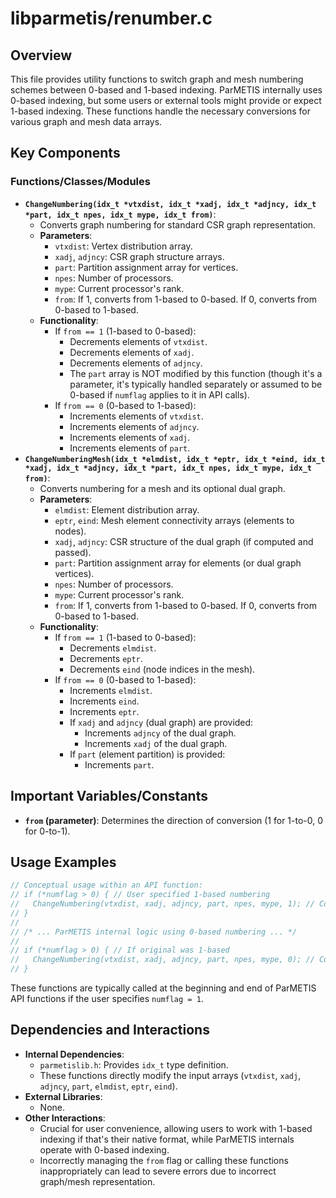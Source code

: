 # libparmetis/renumber.c

## Overview

This file provides utility functions to switch graph and mesh numbering schemes between 0-based and 1-based indexing. ParMETIS internally uses 0-based indexing, but some users or external tools might provide or expect 1-based indexing. These functions handle the necessary conversions for various graph and mesh data arrays.

## Key Components

### Functions/Classes/Modules

*   **`ChangeNumbering(idx_t *vtxdist, idx_t *xadj, idx_t *adjncy, idx_t *part, idx_t npes, idx_t mype, idx_t from)`**:
    *   Converts graph numbering for standard CSR graph representation.
    *   **Parameters**:
        *   `vtxdist`: Vertex distribution array.
        *   `xadj`, `adjncy`: CSR graph structure arrays.
        *   `part`: Partition assignment array for vertices.
        *   `npes`: Number of processors.
        *   `mype`: Current processor's rank.
        *   `from`: If 1, converts from 1-based to 0-based. If 0, converts from 0-based to 1-based.
    *   **Functionality**:
        *   If `from == 1` (1-based to 0-based):
            *   Decrements elements of `vtxdist`.
            *   Decrements elements of `xadj`.
            *   Decrements elements of `adjncy`.
            *   The `part` array is NOT modified by this function (though it's a parameter, it's typically handled separately or assumed to be 0-based if `numflag` applies to it in API calls).
        *   If `from == 0` (0-based to 1-based):
            *   Increments elements of `vtxdist`.
            *   Increments elements of `adjncy`.
            *   Increments elements of `xadj`.
            *   Increments elements of `part`.
*   **`ChangeNumberingMesh(idx_t *elmdist, idx_t *eptr, idx_t *eind, idx_t *xadj, idx_t *adjncy, idx_t *part, idx_t npes, idx_t mype, idx_t from)`**:
    *   Converts numbering for a mesh and its optional dual graph.
    *   **Parameters**:
        *   `elmdist`: Element distribution array.
        *   `eptr`, `eind`: Mesh element connectivity arrays (elements to nodes).
        *   `xadj`, `adjncy`: CSR structure of the dual graph (if computed and passed).
        *   `part`: Partition assignment array for elements (or dual graph vertices).
        *   `npes`: Number of processors.
        *   `mype`: Current processor's rank.
        *   `from`: If 1, converts from 1-based to 0-based. If 0, converts from 0-based to 1-based.
    *   **Functionality**:
        *   If `from == 1` (1-based to 0-based):
            *   Decrements `elmdist`.
            *   Decrements `eptr`.
            *   Decrements `eind` (node indices in the mesh).
        *   If `from == 0` (0-based to 1-based):
            *   Increments `elmdist`.
            *   Increments `eind`.
            *   Increments `eptr`.
            *   If `xadj` and `adjncy` (dual graph) are provided:
                *   Increments `adjncy` of the dual graph.
                *   Increments `xadj` of the dual graph.
            *   If `part` (element partition) is provided:
                *   Increments `part`.

## Important Variables/Constants

*   **`from` (parameter)**: Determines the direction of conversion (1 for 1-to-0, 0 for 0-to-1).

## Usage Examples

```c
// Conceptual usage within an API function:
// if (*numflag > 0) { // User specified 1-based numbering
//   ChangeNumbering(vtxdist, xadj, adjncy, part, npes, mype, 1); // Convert to 0-based
// }
//
// /* ... ParMETIS internal logic using 0-based numbering ... */
//
// if (*numflag > 0) { // If original was 1-based
//   ChangeNumbering(vtxdist, xadj, adjncy, part, npes, mype, 0); // Convert back to 1-based
// }
```
These functions are typically called at the beginning and end of ParMETIS API functions if the user specifies `numflag = 1`.

## Dependencies and Interactions

*   **Internal Dependencies**:
    *   `parmetislib.h`: Provides `idx_t` type definition.
    *   These functions directly modify the input arrays (`vtxdist`, `xadj`, `adjncy`, `part`, `elmdist`, `eptr`, `eind`).
*   **External Libraries**:
    *   None.
*   **Other Interactions**:
    *   Crucial for user convenience, allowing users to work with 1-based indexing if that's their native format, while ParMETIS internals operate with 0-based indexing.
    *   Incorrectly managing the `from` flag or calling these functions inappropriately can lead to severe errors due to incorrect graph/mesh representation.

```
